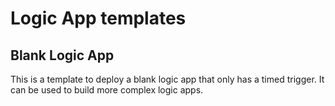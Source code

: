 # Logic App templates
## Blank Logic App
This is a template to deploy a blank logic app that only has a timed trigger.  It can be used to build more complex logic apps.
